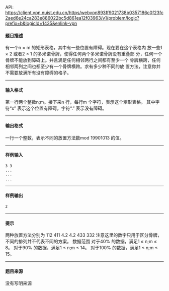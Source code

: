 API: https://client.vpn.nuist.edu.cn/https/webvpn893ff9021738b0357186c0f23fc2aed6e24ca283e886022bc5d861ea12f03963/v1/problem/logic?prefix=b&logicId=1435&enlink-vpn

#### 题目描述

有一个n × m 的矩形表格，其中有一些位置有障碍。现在要在这个表格内 放一些1 × 2 或者2 × 1 的多米诺骨牌，使得任何两个多米诺骨牌没有重叠部 分，任何一个骨牌不能放到障碍上。并且满足任何相邻两行之间都有至少一个 骨牌横跨，任何相邻两列之间也都至少有一个骨牌横跨。求有多少种不同的放 置方法，注意你并不需要放满所有没有障碍的格子。

---

#### 输入格式

第一行两个整数n;m。接下来n 行，每行m 个字符，表示这个矩形表格。 其中字符“x” 表示这个位置有障碍，字符“.” 表示没有障碍。

---

#### 输出格式

一行一个整数，表示不同的放置方法数mod 19901013 的值。

---

#### 样例输入
```
3 3
...
...
...

```

---

#### 样例输出
```
2

```

---

#### 提示

两种放置方法分别为 112 411 4.2 4.2 433 332 注意这里的数字只用于区分骨牌，不同的排列并不代表不同的方案。 数据范围 对于40% 的数据，满足1 ≤ n;m ≤ 8。 对于90% 的数据，满足1 ≤ n;m ≤ 14。 对于100% 的数据，满足1 ≤ n;m ≤ 15。

---

#### 题目来源

没有写明来源